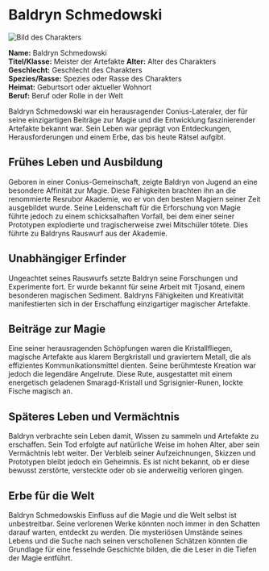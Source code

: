 # Baldryn Schmedowski

![Bild des Charakters](Link-zum-Bild)

**Name:** Baldryn Schmedowski  
**Titel/Klasse:** Meister der Artefakte
**Alter:** Alter des Charakters  
**Geschlecht:** Geschlecht des Charakters  
**Spezies/Rasse:** Spezies oder Rasse des Charakters  
**Heimat:** Geburtsort oder aktueller Wohnort  
**Beruf:** Beruf oder Rolle in der Welt


Baldryn Schmedowski war ein herausragender Conius-Lateraler, der für seine einzigartigen Beiträge zur Magie und die Entwicklung faszinierender Artefakte bekannt war. Sein Leben war geprägt von Entdeckungen, Herausforderungen und einem Erbe, das bis heute Rätsel aufgibt.

## Frühes Leben und Ausbildung

Geboren in einer Conius-Gemeinschaft, zeigte Baldryn von Jugend an eine besondere Affinität zur Magie. Diese Fähigkeiten brachten ihn an die renommierte Resrubor Akademie, wo er von den besten Magiern seiner Zeit ausgebildet wurde. Seine Leidenschaft für die Erforschung von Magie führte jedoch zu einem schicksalhaften Vorfall, bei dem einer seiner Prototypen explodierte und tragischerweise zwei Mitschüler tötete. Dies führte zu Baldryns Rauswurf aus der Akademie.

## Unabhängiger Erfinder

Ungeachtet seines Rauswurfs setzte Baldryn seine Forschungen und Experimente fort. Er wurde bekannt für seine Arbeit mit Tjosand, einem besonderen magischen Sediment. Baldryns Fähigkeiten und Kreativität manifestierten sich in der Erschaffung einzigartiger magischer Artefakte.

## Beiträge zur Magie

Eine seiner herausragenden Schöpfungen waren die Kristallfliegen, magische Artefakte aus klarem Bergkristall und graviertem Metall, die als effizientes Kommunikationsmittel dienten. Seine berühmteste Kreation war jedoch die legendäre Angelrute. Diese Rute, ausgestattet mit einem energetisch geladenen Smaragd-Kristall und Sgrisignier-Runen, lockte Fische magisch an.

## Späteres Leben und Vermächtnis

Baldryn verbrachte sein Leben damit, Wissen zu sammeln und Artefakte zu erschaffen. Sein Tod erfolgte auf natürliche Weise im hohen Alter, aber sein Vermächtnis lebt weiter. Der Verbleib seiner Aufzeichnungen, Skizzen und Prototypen bleibt jedoch ein Geheimnis. Es ist nicht bekannt, ob er diese bewusst zerstörte, versteckte oder ob sie anderweitig verloren gingen.

## Erbe für die Welt

Baldryn Schmedowskis Einfluss auf die Magie und die Welt selbst ist unbestreitbar. Seine verlorenen Werke könnten noch immer in den Schatten darauf warten, entdeckt zu werden. Die mysteriösen Umstände seines Lebens und die Suche nach seinen verschollenen Schätzen könnten die Grundlage für eine fesselnde Geschichte bilden, die die Leser in die Tiefen der Magie entführt.
